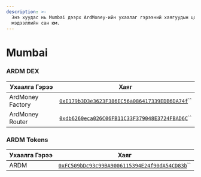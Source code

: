 ```yaml
---
description: >-
  Энэ хуудас нь Mumbai дээрх ArdMoney-ийн ухаалаг гэрээний хаягуудын цогц
  мэдээллийн сан юм.
---
```


# Mumbai

### ARDM DEX

| Ухаалга Гэрээ    | Хаяг                                                                                                                                |
| ---------------- | ----------------------------------------------------------------------------------------------------------------------------------- |
| ArdMoney Factory | [`0xE179b3D3e3623F386EC56a086417339EDB6DA74f`](https://mumbai.polygonscan.com/address/0xE179b3D3e3623F386EC56a086417339EDB6DA74f)`` |
| ArdMoney Router  | [`0xdb6260eca026C06FB11C33F379048E3724FBAD6C`](https://mumbai.polygonscan.com/address/0xdb6260eca026C06FB11C33F379048E3724FBAD6C)`` |

### ARDM Tokens

| Ухаалга Гэрээ | Хаяг                                                                                                                                |
| ------------- | ----------------------------------------------------------------------------------------------------------------------------------- |
| ARDM          | [`0xFC509bDc93c99BA9006115394E24f90dA54CD83b`](https://mumbai.polygonscan.com/address/0xFC509bDc93c99BA9006115394E24f90dA54CD83b)`` |

